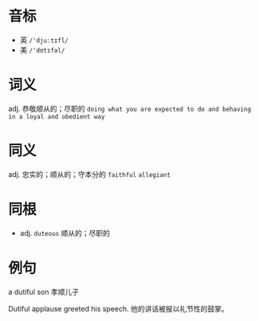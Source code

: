 # 音标

- 英 `/'djuːtɪfl/`
- 美 `/'dʊtɪfəl/`

# 词义

adj. 恭敬顺从的；尽职的
`doing what you are expected to do and behaving in a loyal and obedient way`

# 同义

adj. 忠实的；顺从的；守本分的
`faithful` `allegiant`

# 同根

- adj. `duteous` 顺从的；尽职的

# 例句

a dutiful son
孝顺儿子

Dutiful applause greeted his speech.
他的讲话被报以礼节性的鼓掌。


